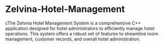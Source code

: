 # Zelvina-Hotel-Management
cThe Zelvina Hotel Management System is a comprehensive C++ application designed for hotel administrators to efficiently manage hotel operations. This system offers a robust set of features to streamline room management, customer records, and overall hotel administration.
